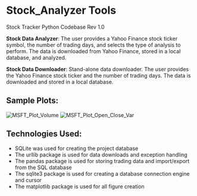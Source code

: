 # Stock_Analyzer Tools
Stock Tracker Python Codebase Rev 1.0

**Stock Data Analyzer**: The user provides a Yahoo Finance stock ticker symbol, the number of trading days, and selects the type of analysis to perform. The data is downloaded from Yahoo Finance, stored in a local database, and analyzed.

**Stock Data Downloader**: Stand-alone data downloader. The user provides the Yahoo Finance stock ticker and the number of trading days. The data is downloaded and stored in a local database.

## **Sample Plots:**
![MSFT_Plot_Volume](https://github.com/jaketimm/Stock_Analyzer/assets/154553278/bc31adaf-3239-489d-a836-13eb9c08461c)
![MSFT_Plot_Open_Close_Var](https://github.com/jaketimm/Stock_Analyzer/assets/154553278/7b12fb82-51b2-48f2-9b0f-9bf794e6e719)


## **Technologies Used:**
- SQLite was used for creating the project database
- The urllib package is used for data downloads and exception handling
- The pandas package is used for storing trading data and import/export from the SQL database
- The sqlite3 package is used for creating a database connection engine and cursor
- The matplotlib package is used for all figure creation

